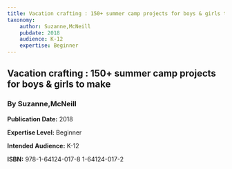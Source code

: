 ```yaml
---
title: Vacation crafting : 150+ summer camp projects for boys & girls to make
taxonomy:
	author: Suzanne,McNeill
	pubdate: 2018
	audience: K-12
	expertise: Beginner
---
```

## Vacation crafting : 150+ summer camp projects for boys & girls to make
### By Suzanne,McNeill

**Publication Date:** 2018

**Expertise Level:** Beginner

**Intended Audience:** K-12

**ISBN:** 978-1-64124-017-8 1-64124-017-2